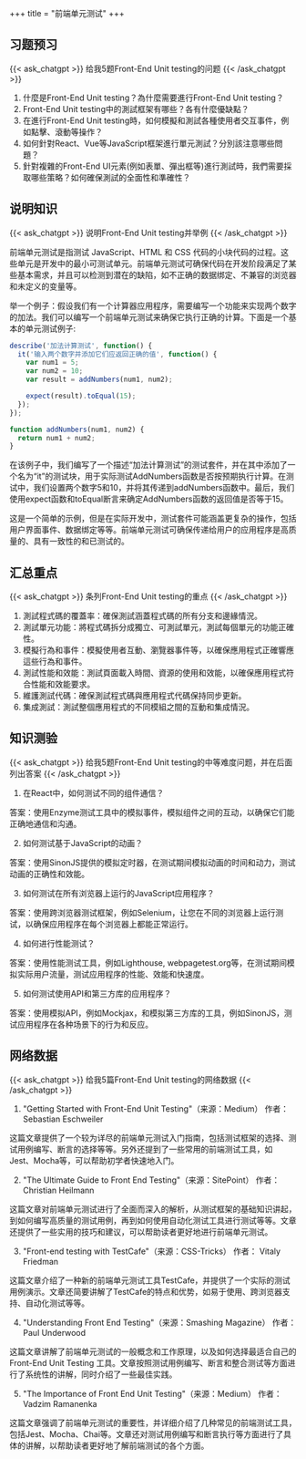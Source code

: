 +++
title = "前端单元测试"
+++
## 习题预习
{{< ask_chatgpt >}}
给我5题Front-End Unit testing的问题
{{< /ask_chatgpt >}}



1. 什麼是Front-End Unit testing？為什麼需要進行Front-End Unit testing？
2. Front-End Unit testing中的測試框架有哪些？各有什麼優缺點？
3. 在進行Front-End Unit testing時，如何模擬和測試各種使用者交互事件，例如點擊、滾動等操作？
4. 如何針對React、Vue等JavaScript框架進行單元測試？分別該注意哪些問題？
5. 針對複雜的Front-End UI元素(例如表單、彈出框等)進行測試時，我們需要採取哪些策略？如何確保測試的全面性和準確性？   

## 说明知识
{{< ask_chatgpt >}}
说明Front-End Unit testing并举例
{{< /ask_chatgpt >}}



前端单元测试是指测试 JavaScript、HTML 和 CSS 代码的小块代码的过程。这些单元是开发中的最小可测试单元。前端单元测试可确保代码在开发阶段满足了某些基本需求，并且可以检测到潜在的缺陷，如不正确的数据绑定、不兼容的浏览器和未定义的变量等。

举一个例子：假设我们有一个计算器应用程序，需要编写一个功能来实现两个数字的加法。我们可以编写一个前端单元测试来确保它执行正确的计算。下面是一个基本的单元测试例子:

```JavaScript
describe('加法计算测试', function() {
  it('输入两个数字并添加它们应返回正确的值', function() {
    var num1 = 5;
    var num2 = 10;
    var result = addNumbers(num1, num2);

    expect(result).toEqual(15);
  });
});

function addNumbers(num1, num2) {
  return num1 + num2;
}
```

在该例子中，我们编写了一个描述“加法计算测试”的测试套件，并在其中添加了一个名为“it”的测试块，用于实际测试AddNumbers函数是否按预期执行计算。在测试中，我们设置两个数字5和10，并将其传递到addNumbers函数中。最后，我们使用expect函数和toEqual断言来确定AddNumbers函数的返回值是否等于15。

这是一个简单的示例，但是在实际开发中，测试套件可能涵盖更复杂的操作，包括用户界面事件、数据绑定等等。前端单元测试可确保传递给用户的应用程序是高质量的、具有一致性的和已测试的。   

## 汇总重点
{{< ask_chatgpt >}}
条列Front-End Unit testing的重点
{{< /ask_chatgpt >}}



1. 測試程式碼的覆蓋率：確保測試涵蓋程式碼的所有分支和邊緣情況。
2. 測試單元功能：將程式碼拆分成獨立、可測試單元，測試每個單元的功能正確性。
3. 模擬行為和事件：模擬使用者互動、瀏覽器事件等，以確保應用程式正確響應這些行為和事件。
4. 測試性能和效能：測試頁面載入時間、資源的使用和效能，以確保應用程式符合性能和效能要求。
5. 維護測試代碼：確保測試程式碼與應用程式代碼保持同步更新。
6. 集成測試：測試整個應用程式的不同模組之間的互動和集成情況。   

## 知识测验
{{< ask_chatgpt >}}
给我5题Front-End Unit testing的中等难度问题，并在后面列出答案
{{< /ask_chatgpt >}}



1. 在React中，如何测试不同的组件通信？

答案：使用Enzyme测试工具中的模拟事件，模拟组件之间的互动，以确保它们能正确地通信和沟通。

2. 如何测试基于JavaScript的动画？

答案：使用SinonJS提供的模拟定时器，在测试期间模拟动画的时间和动力，测试动画的正确性和效能。

3. 如何测试在所有浏览器上运行的JavaScript应用程序？

答案：使用跨浏览器测试框架，例如Selenium，让您在不同的浏览器上运行测试，以确保应用程序在每个浏览器上都能正常运行。

4. 如何进行性能测试？

答案：使用性能测试工具，例如Lighthouse, webpagetest.org等，在测试期间模拟实际用户流量，测试应用程序的性能、效能和快速度。

5. 如何测试使用API和第三方库的应用程序？

答案：使用模拟API，例如Mockjax，和模拟第三方库的工具，例如SinonJS，测试应用程序在各种场景下的行为和反应。   

## 网络数据
{{< ask_chatgpt >}}
给我5篇Front-End Unit testing的网络数据
{{< /ask_chatgpt >}}



1. "Getting Started with Front-End Unit Testing"（来源：Medium）
作者：Sebastian Eschweiler

这篇文章提供了一个较为详尽的前端单元测试入门指南，包括测试框架的选择、测试用例编写、断言的选择等等。另外还提到了一些常用的前端测试工具，如Jest、Mocha等，可以帮助初学者快速地入门。

2. "The Ultimate Guide to Front End Testing"（来源：SitePoint）
作者： Christian Heilmann

这篇文章对前端单元测试进行了全面而深入的解析，从测试框架的基础知识讲起，到如何编写高质量的测试用例，再到如何使用自动化测试工具进行测试等等。文章还提供了一些实用的技巧和建议，可以帮助读者更好地进行前端单元测试。

3. "Front-end testing with TestCafe"（来源：CSS-Tricks）
作者： Vitaly Friedman

这篇文章介绍了一种新的前端单元测试工具TestCafe，并提供了一个实际的测试用例演示。文章还简要讲解了TestCafe的特点和优势，如易于使用、跨浏览器支持、自动化测试等等。

4. "Understanding Front End Testing"（来源：Smashing Magazine）
作者： Paul Underwood

这篇文章讲解了前端单元测试的一般概念和工作原理，以及如何选择最适合自己的Front-End Unit Testing 工具。文章按照测试用例编写、断言和整合测试等方面进行了系统性的讲解，同时介绍了一些最佳实践。

5. "The Importance of Front End Unit Testing"（来源：Medium）
作者： Vadzim Ramanenka

这篇文章强调了前端单元测试的重要性，并详细介绍了几种常见的前端测试工具，包括Jest、Mocha、Chai等。文章还对测试用例编写和断言执行等方面进行了具体的讲解，以帮助读者更好地了解前端测试的各个方面。   

